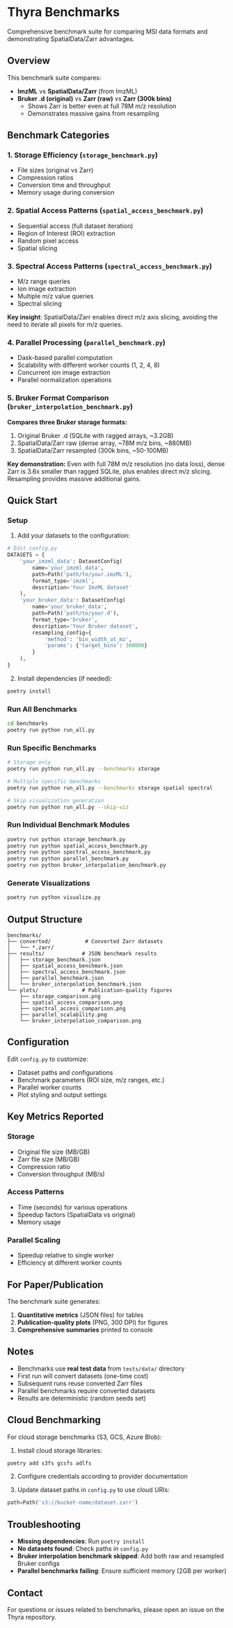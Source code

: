 # Thyra Benchmarks

Comprehensive benchmark suite for comparing MSI data formats and demonstrating SpatialData/Zarr advantages.

## Overview

This benchmark suite compares:
- **ImzML** vs **SpatialData/Zarr** (from ImzML)
- **Bruker .d (original)** vs **Zarr (raw)** vs **Zarr (300k bins)**
  - Shows Zarr is better even at full 78M m/z resolution
  - Demonstrates massive gains from resampling

## Benchmark Categories

### 1. Storage Efficiency (`storage_benchmark.py`)
- File sizes (original vs Zarr)
- Compression ratios
- Conversion time and throughput
- Memory usage during conversion

### 2. Spatial Access Patterns (`spatial_access_benchmark.py`)
- Sequential access (full dataset iteration)
- Region of Interest (ROI) extraction
- Random pixel access
- Spatial slicing

### 3. Spectral Access Patterns (`spectral_access_benchmark.py`)
- M/z range queries
- Ion image extraction
- Multiple m/z value queries
- Spectral slicing

**Key insight**: SpatialData/Zarr enables direct m/z axis slicing, avoiding the need to iterate all pixels for m/z queries.

### 4. Parallel Processing (`parallel_benchmark.py`)
- Dask-based parallel computation
- Scalability with different worker counts (1, 2, 4, 8)
- Concurrent ion image extraction
- Parallel normalization operations

### 5. Bruker Format Comparison (`bruker_interpolation_benchmark.py`)
**Compares three Bruker storage formats:**
1. Original Bruker .d (SQLite with ragged arrays, ~3.2GB)
2. SpatialData/Zarr raw (dense array, ~78M m/z bins, ~880MB)
3. SpatialData/Zarr resampled (300k bins, ~50-100MB)

**Key demonstration:** Even with full 78M m/z resolution (no data loss), dense Zarr is 3.6x smaller than ragged SQLite, plus enables direct m/z slicing. Resampling provides massive additional gains.

## Quick Start

### Setup

1. Add your datasets to the configuration:

```python
# Edit config.py
DATASETS = {
    'your_imzml_data': DatasetConfig(
        name='your_imzml_data',
        path=Path('path/to/your.imzML'),
        format_type='imzml',
        description='Your ImzML dataset'
    ),
    'your_bruker_data': DatasetConfig(
        name='your_bruker_data',
        path=Path('path/to/your.d'),
        format_type='bruker',
        description='Your Bruker dataset',
        resampling_config={
            'method': 'bin_width_at_mz',
            'params': {'target_bins': 300000}
        }
    ),
}
```

2. Install dependencies (if needed):
```bash
poetry install
```

### Run All Benchmarks

```bash
cd benchmarks
poetry run python run_all.py
```

### Run Specific Benchmarks

```bash
# Storage only
poetry run python run_all.py --benchmarks storage

# Multiple specific benchmarks
poetry run python run_all.py --benchmarks storage spatial spectral

# Skip visualization generation
poetry run python run_all.py --skip-viz
```

### Run Individual Benchmark Modules

```bash
poetry run python storage_benchmark.py
poetry run python spatial_access_benchmark.py
poetry run python spectral_access_benchmark.py
poetry run python parallel_benchmark.py
poetry run python bruker_interpolation_benchmark.py
```

### Generate Visualizations

```bash
poetry run python visualize.py
```

## Output Structure

```
benchmarks/
├── converted/           # Converted Zarr datasets
│   └── *.zarr/
├── results/            # JSON benchmark results
│   ├── storage_benchmark.json
│   ├── spatial_access_benchmark.json
│   ├── spectral_access_benchmark.json
│   ├── parallel_benchmark.json
│   └── bruker_interpolation_benchmark.json
└── plots/              # Publication-quality figures
    ├── storage_comparison.png
    ├── spatial_access_comparison.png
    ├── spectral_access_comparison.png
    ├── parallel_scalability.png
    └── bruker_interpolation_comparison.png
```

## Configuration

Edit `config.py` to customize:
- Dataset paths and configurations
- Benchmark parameters (ROI size, m/z ranges, etc.)
- Parallel worker counts
- Plot styling and output settings

## Key Metrics Reported

### Storage
- Original file size (MB/GB)
- Zarr file size (MB/GB)
- Compression ratio
- Conversion throughput (MB/s)

### Access Patterns
- Time (seconds) for various operations
- Speedup factors (SpatialData vs original)
- Memory usage

### Parallel Scaling
- Speedup relative to single worker
- Efficiency at different worker counts

## For Paper/Publication

The benchmark suite generates:
1. **Quantitative metrics** (JSON files) for tables
2. **Publication-quality plots** (PNG, 300 DPI) for figures
3. **Comprehensive summaries** printed to console

## Notes

- Benchmarks use **real test data** from `tests/data/` directory
- First run will convert datasets (one-time cost)
- Subsequent runs reuse converted Zarr files
- Parallel benchmarks require converted datasets
- Results are deterministic (random seeds set)

## Cloud Benchmarking

For cloud storage benchmarks (S3, GCS, Azure Blob):

1. Install cloud storage libraries:
```bash
poetry add s3fs gcsfs adlfs
```

2. Configure credentials according to provider documentation

3. Update dataset paths in `config.py` to use cloud URIs:
```python
path=Path('s3://bucket-name/dataset.zarr')
```

## Troubleshooting

- **Missing dependencies**: Run `poetry install`
- **No datasets found**: Check paths in `config.py`
- **Bruker interpolation benchmark skipped**: Add both raw and resampled Bruker configs
- **Parallel benchmarks failing**: Ensure sufficient memory (2GB per worker)

## Contact

For questions or issues related to benchmarks, please open an issue on the Thyra repository.
